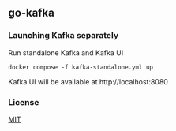 ## go-kafka

### Launching Kafka separately

Run standalone Kafka and Kafka UI

```shell script
docker compose -f kafka-standalone.yml up
```

Kafka UI will be available at http://localhost:8080

### License

[MIT](./LICENSE.md)
